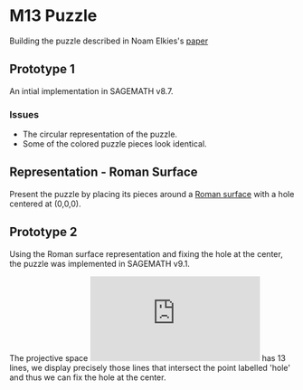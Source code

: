 # M13 Puzzle

Building the puzzle described in Noam Elkies's [paper](https://arxiv.org/pdf/math/0508630.pdf)

## Prototype 1

An intial implementation in SAGEMATH v8.7.

### Issues
- The circular representation of the puzzle.
- Some of the colored puzzle pieces look identical.

## Representation - Roman Surface

Present the puzzle by placing its pieces around a [Roman surface](https://en.wikipedia.org/wiki/Roman_surface) with a hole centered at (0,0,0).

## Prototype 2

Using the Roman surface representation and fixing the hole at the center, the puzzle was implemented in SAGEMATH v9.1. 

The projective space ![equation](https://latex.codecogs.com/gif.latex?%5Cmathbb%7BP%7D%5E%7B2%7D%28%5Cmathbb%7BF%7D_%7B3%7D%29) has 13 lines, we display precisely those lines that intersect the point labelled 'hole' and thus we can fix the hole at the center. 
